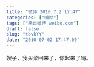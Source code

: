 ```yaml
---
title: "微博 2010.7.2 17:47"
categories: ["嘀咕"]
tags: ["来自微博 weibo.com"]
draft: false
slug: "tbvkYY"
date: "2010-07-02 17:47:00"
---
```


<p>嫂子，我买菜回来了，你起来了吗。 ​​​​</p>
